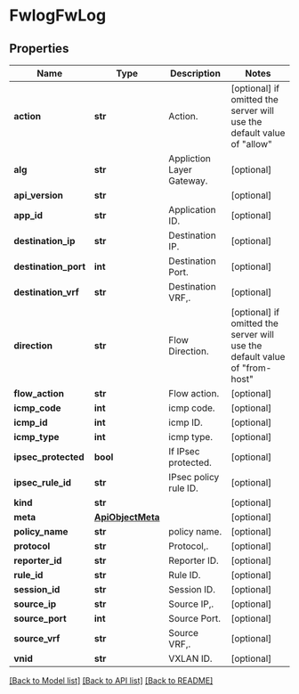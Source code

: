 # FwlogFwLog

## Properties
Name | Type | Description | Notes
------------ | ------------- | ------------- | -------------
**action** | **str** | Action. | [optional]  if omitted the server will use the default value of "allow"
**alg** | **str** | Appliction Layer Gateway. | [optional] 
**api_version** | **str** |  | [optional] 
**app_id** | **str** | Application ID. | [optional] 
**destination_ip** | **str** | Destination IP. | [optional] 
**destination_port** | **int** | Destination Port. | [optional] 
**destination_vrf** | **str** | Destination VRF,. | [optional] 
**direction** | **str** | Flow Direction. | [optional]  if omitted the server will use the default value of "from-host"
**flow_action** | **str** | Flow action. | [optional] 
**icmp_code** | **int** | icmp code. | [optional] 
**icmp_id** | **int** | icmp ID. | [optional] 
**icmp_type** | **int** | icmp type. | [optional] 
**ipsec_protected** | **bool** | If IPsec protected. | [optional] 
**ipsec_rule_id** | **str** | IPsec policy rule ID. | [optional] 
**kind** | **str** |  | [optional] 
**meta** | [**ApiObjectMeta**](ApiObjectMeta.md) |  | [optional] 
**policy_name** | **str** | policy name. | [optional] 
**protocol** | **str** | Protocol,. | [optional] 
**reporter_id** | **str** | Reporter ID. | [optional] 
**rule_id** | **str** | Rule ID. | [optional] 
**session_id** | **str** | Session ID. | [optional] 
**source_ip** | **str** | Source IP,. | [optional] 
**source_port** | **int** | Source Port. | [optional] 
**source_vrf** | **str** | Source VRF,. | [optional] 
**vnid** | **str** | VXLAN ID. | [optional] 

[[Back to Model list]](../README.md#documentation-for-models) [[Back to API list]](../README.md#documentation-for-api-endpoints) [[Back to README]](../README.md)


